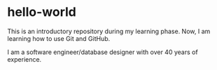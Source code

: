# hello-world
This is an introductory repository during my learning phase.  Now, I am learning how to use Git and GitHub.

I am a software engineer/database designer with over 40 years of experience.
